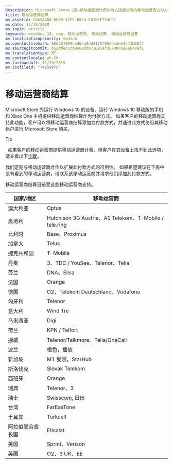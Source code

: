 ```yaml
---
Description: Microsoft Store 提供移动运营商计费作为支持此功能的移动运营商支付方法。
title: 移动运营商结算
ms.assetid: C8A5A4BA-6B39-42FC-B8C4-ED1B7F774CC1
ms.date: 12/19/2018
ms.topic: article
keywords: windows 10, uwp, 移动运营商, 移动结算, 移动运营商结算
ms.localizationpriority: medium
ms.openlocfilehash: 606267080ced6ea8dd41f8f05ddcdee4d33b00f2
ms.sourcegitcommit: b52ddecccb9e68dbb71695af3078005a2eb78af1
ms.translationtype: MT
ms.contentlocale: zh-CN
ms.lasthandoff: 11/20/2019
ms.locfileid: "74259970"
---
```

# <a name="mobile-operator-billing"></a>移动运营商结算


Microsoft Store 为运行 Windows 10 的设备、运行 Windows 10 移动版的手机和 Xbox One 主机提供移动运营商结算作为付款方式。 如果客户的移动运营商支持此功能，客户可以将移动运营商结算添加为付款方式，并通过此方式使用其移动帐户进行 Microsoft Store 购买。

> [!TIP]
>  如果客户的移动运营商提供移动运营商计费，但客户在其设备上找不到此选项，请查看以下[步骤](https://support.microsoft.com/instantanswers/b25d6dd6-fb8b-3710-1e13-4d30eb01b51f)。

我们定期与移动运营商合作以扩展此付款方式的可用性。 如果希望建议在下表中没有看到的移动运营商，请联系该移动运营商并请求他们添加此付款方式。

移动运营商结算目前受这些移动运营商支持。

| 国家/地区       | 移动运营商                                        |
|----------------------|---------------------------------------------------------|
| 澳大利亚            | Optus                                                   |
| 奥地利              | Hutchison 3G Austria、A1 Telekom、T-Mobile / tele.ring  |
| 比利时              | Base、Proximus                                          |
| 加拿大               | Telus                                                   |
| 捷克共和国       | T-Mobile                                                |
| 丹麦              | 3、TDC / YouSee、Telenor、Telia                         |
| 芬兰              | DNA、Elisa                                              |
| 法国               | Orange                                                  |
| 德国              | O2、Telekom Deutschland、Vodafone                       |
| 匈牙利              | Telenor                                                 |
| 意大利                | Wind Tre                                               |
| 马来西亚             | Digi                                                    |
| 荷兰          | KPN / Telfort                                           |
| 挪威               | Telenor/Talkmore、Telia/OneCall                     |
| 波兰               | 橙色，播放                                            |
| 新加坡            | M1 受限，StarHub                                     |
| 斯洛伐克             | Slovak Telekom                                          |
| 西班牙                | Orange                                                  |
| 瑞典               | Telenor、3                                              |
| 瑞士          | Swisscom, 日出                                       |
| 台湾               | FarEasTone                                              |
| 土耳其               | Turkcell                                                |
| 阿拉伯联合酋长国 | Etisalat                                                |
| 美国        | Sprint、Verizon                                         |
| 英国       | O2、3 UK、EE                                            |

 



 


 

 




